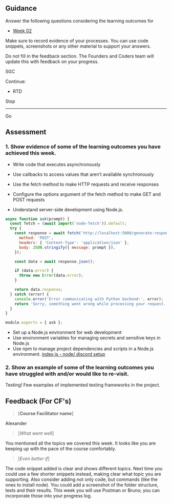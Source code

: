 ## Guidance
Answer the following questions considering the learning outcomes for
- [Week 02](https://learn.foundersandcoders.com/course/syllabus/developer/week02-project02-chatbot/learning-outcomes/)

Make sure to record evidence of your processes. You can use code snippets, screenshots or any other material to support your answers.

Do not fill in the feedback section. The Founders and Coders team will update this with feedback on your progress.


SGC

Continue: 
* RTD 
  
Stop 
***

Go


## Assessment
 ### 1. Show evidence of some of the learning outcomes you have achieved this week.

* Write code that executes asynchronously

* Use callbacks to access values that aren’t available synchronously
* Use the fetch method to make HTTP requests and receive responses
* Configure the options argument of the fetch method to make GET and POST requests
* Understand server-side development using Node.js.
```javascript
async function ask(prompt) {
  const fetch = (await import('node-fetch')).default;
  try {
    const response = await fetch('http://localhost:5000/generate-response', {
      method: 'POST',
      headers: { 'Content-Type': 'application/json' },
      body: JSON.stringify({ message: prompt }),  
    });

    const data = await response.json();

    if (data.error) {
      throw new Error(data.error); 
    }

    return data.response;  
  } catch (error) {
    console.error('Error communicating with Python backend:', error);
    return 'Sorry, something went wrong while processing your request.';
  }
}

module.exports = { ask };
```

* Set up a Node.js environment for web development
* Use environment variables for managing secrets and sensitive keys in Node.js
* Use npm to manage project dependencies and scripts in a Node.js environment.
[index.js - node/ discord setup](https://github.com/fac30/PRO02_Ben_Tania_Levi/blob/main/index.js)



 ### 2. Show an example of some of the learning outcomes you have struggled with and/or would like to re-visit.

Testing! Few examples of implemented testing frameworks in the project.  

## Feedback (For CF's)
> [**Course Facilitator name**]

Alexander
 
> [*What went well*]

You mentioned all the topics we covered this week. It looks like you are keeping up with the pace of the course comfortably.

> [*Even better if*]

The code snippet added is clear and shows different topics. Next time you could use a few shorter snippets instead, making clear what topic you are supporting.
Also consider adding not only code, but commands (like the ones to install node). You could add a screenshot of the folder structure, tests and their results. This week you will use Postman or Bruno; you can incorporate those into your progress log.
